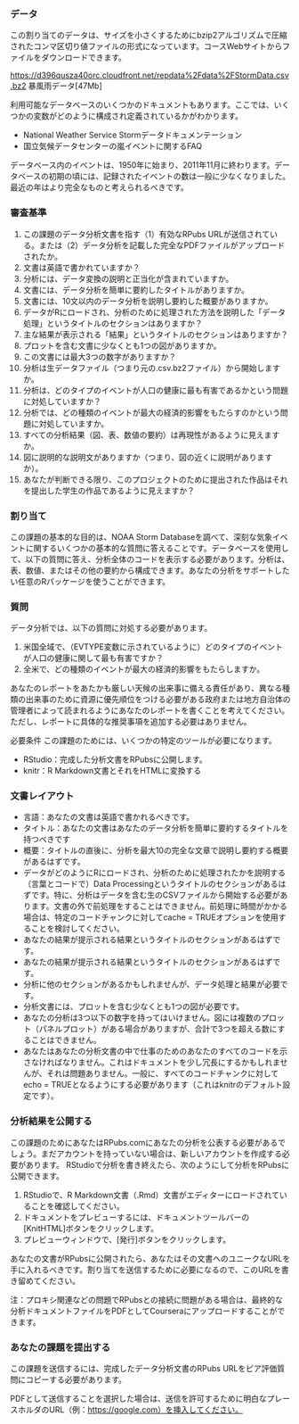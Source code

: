 ### データ

この割り当てのデータは、サイズを小さくするためにbzip2アルゴリズムで圧縮されたコンマ区切り値ファイルの形式になっています。コースWebサイトからファイルをダウンロードできます。

https://d396qusza40orc.cloudfront.net/repdata%2Fdata%2FStormData.csv.bz2
暴風雨データ[47Mb]

利用可能なデータベースのいくつかのドキュメントもあります。ここでは、いくつかの変数がどのように構成され定義されているかがわかります。

 -  National Weather Service Stormデータドキュメンテーション
 - 国立気候データセンターの嵐イベントに関するFAQ

データベース内のイベントは、1950年に始まり、2011年11月に終わります。データベースの初期の頃には、記録されたイベントの数は一般に少なくなりました。最近の年はより完全なものと考えられるべきです。

### 審査基準

1. この課題のデータ分析文書を指す（1）有効なRPubs URLが送信されている。または（2）データ分析を記載した完全なPDFファイルがアップロードされたか。
2. 文書は英語で書かれていますか？
3. 分析には、データ変換の説明と正当化が含まれていますか。
4. 文書には、データ分析を簡単に要約したタイトルがありますか。
5. 文書には、10文以内のデータ分析を説明し要約した概要がありますか。
6. データがRにロードされ、分析のために処理された方法を説明した「データ処理」というタイトルのセクションはありますか？
7. 主な結果が表示される「結果」というタイトルのセクションはありますか？
8. プロットを含む文書に少なくとも1つの図がありますか。
9. この文書には最大3つの数字がありますか？
10. 分析は生データファイル（つまり元の.csv.bz2ファイル）から開始しますか。
11. 分析は、どのタイプのイベントが人口の健康に最も有害であるかという問題に対処していますか？
12. 分析では、どの種類のイベントが最大の経済的影響をもたらすのかという問題に対処していますか。
13. すべての分析結果（図、表、数値の要約）は再現性があるように見えますか。
14. 図に説明的な説明文がありますか（つまり、図の近くに説明がありますか）。
15. あなたが判断できる限り、このプロジェクトのために提出された作品はそれを提出した学生の作品であるように見えますか？

### 割り当て

この課題の基本的な目的は、NOAA Storm Databaseを調べて、深刻な気象イベントに関するいくつかの基本的な質問に答えることです。データベースを使用して、以下の質問に答え、分析全体のコードを表示する必要があります。分析は、表、数値、またはその他の要約から構成できます。あなたの分析をサポートしたい任意のRパッケージを使うことができます。

### 質問

データ分析では、以下の質問に対処する必要があります。

1. 米国全域で、（EVTYPE変数に示されているように）どのタイプのイベントが人口の健康に関して最も有害ですか？
2. 全米で、どの種類のイベントが最大の経済的影響をもたらしますか。

あなたのレポートをあたかも厳しい天候の出来事に備える責任があり、異なる種類の出来事のために資源に優先順位をつける必要がある政府または地方自治体の管理者によって読まれるようにあなたのレポートを書くことを考えてください。ただし、レポートに具体的な推奨事項を追加する必要はありません。

必要条件
この課題のためには、いくつかの特定のツールが必要になります。

 -  RStudio：完成した分析文書をRPubsに公開します。
 -  knitr：R Markdown文書とそれをHTMLに変換する

### 文書レイアウト

- 言語：あなたの文書は英語で書かれるべきです。
 - タイトル：あなたの文書はあなたのデータ分析を簡単に要約するタイトルを持つべきです
 - 概要：タイトルの直後に、分析を最大10の完全な文章で説明し要約する概要があるはずです。
 - データがどのようにRにロードされ、分析のために処理されたかを説明する（言葉とコードで）Data Processingというタイトルのセクションがあるはずです。特に、分析はデータを含む生のCSVファイルから開始する必要があります。文書の外で前処理をすることはできません。前処理に時間がかかる場合は、特定のコードチャンクに対してcache = TRUEオプションを使用することを検討してください。
 - あなたの結果が提示される結果というタイトルのセクションがあるはずです。
 - あなたの結果が提示される結果というタイトルのセクションがあるはずです。
 - 分析に他のセクションがあるかもしれませんが、データ処理と結果が必要です。
 - 分析文書には、プロットを含む少なくとも1つの図が必要です。
 - あなたの分析は3つ以下の数字を持ってはいけません。図には複数のプロット（パネルプロット）がある場合がありますが、合計で3つを超える数にすることはできません。
 - あなたはあなたの分析文書の中で仕事のためのあなたのすべてのコードを示さなければなりません。これはドキュメントを少し冗長にするかもしれませんが、それは問題ありません。一般に、すべてのコードチャンクに対してecho = TRUEとなるようにする必要があります（これはknitrのデフォルト設定です）。
 
### 分析結果を公開する

この課題のためにあなたはRPubs.comにあなたの分析を公表する必要があるでしょう。まだアカウントを持っていない場合は、新しいアカウントを作成する必要があります。 RStudioで分析を書き終えたら、次のようにして分析をRPubsに公開できます。

1. RStudioで、R Markdown文書（.Rmd）文書がエディターにロードされていることを確認してください。
2. ドキュメントをプレビューするには、ドキュメントツールバーの[KnitHTML]ボタンをクリックします。
3. プレビューウィンドウで、[発行]ボタンをクリックします。

あなたの文書がRPubsに公開されたら、あなたはその文書へのユニークなURLを手に入れるべきです。割り当てを送信するために必要になるので、このURLを書き留めてください。

注：プロキシ関連などの問題でRPubsとの接続に問題がある場合は、最終的な分析ドキュメントファイルをPDFとしてCourseraにアップロードすることができます。

### あなたの課題を提出する

この課題を送信するには、完成したデータ分析文書のRPubs URLをピア評価質問にコピーする必要があります。

PDFとして送信することを選択した場合は、送信を許可するために明白なプレースホルダのURL（例：https://google.com）を挿入してください。

